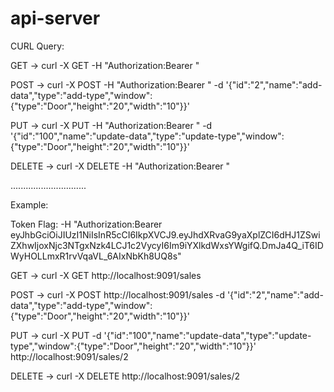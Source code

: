 # api-server

CURL Query:

GET -> curl -X GET <url> -H "Authorization:Bearer <token>"

POST -> curl -X POST -H "Authorization:Bearer <token>"  -d '{"id":"2","name":"add-data","type":"add-type","window":{"type":"Door","height":"20","width":"10"}}' <url>

PUT -> curl -X PUT -H "Authorization:Bearer <token>"  -d '{"id":"100","name":"update-data","type":"update-type","window":{"type":"Door","height":"20","width":"10"}}' <url>

DELETE -> curl -X DELETE <url> -H "Authorization:Bearer <token>"

..............................

Example:

Token Flag: -H "Authorization:Bearer eyJhbGciOiJIUzI1NiIsInR5cCI6IkpXVCJ9.eyJhdXRvaG9yaXplZCI6dHJ1ZSwiZXhwIjoxNjc3NTgxNzk4LCJ1c2VycyI6Im9iYXlkdWxsYWgifQ.DmJa4Q_iT6IDWyHOLLmxR1rvVqaVL_6AIxNbKh8UQ8s"

GET -> curl -X GET http://localhost:9091/sales 

POST -> curl -X POST http://localhost:9091/sales -d '{"id":"2","name":"add-data","type":"add-type","window":{"type":"Door","height":"20","width":"10"}}' 

PUT -> curl -X PUT -d '{"id":"100","name":"update-data","type":"update-type","window":{"type":"Door","height":"20","width":"10"}}' http://localhost:9091/sales/2 

DELETE -> curl -X DELETE http://localhost:9091/sales/2 